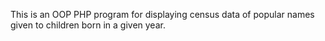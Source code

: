 This is an OOP PHP program for displaying census data of popular names given to children born in a given year.
